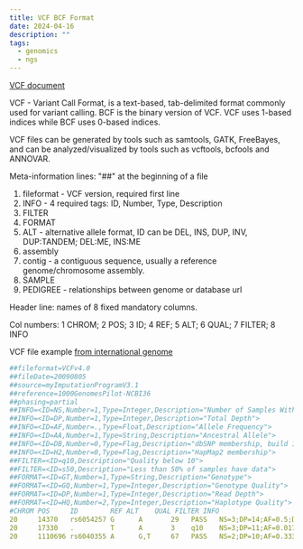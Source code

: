 ```yaml
---
title: VCF BCF Format
date: 2024-04-16
description: ""
tags:
  - genomics
  - ngs
---
```

[VCF document](https://samtools.github.io/hts-specs/VCFv4.2.pdf)

VCF - Variant Call Format, is a text-based, tab-delimited format commonly used for variant calling.
BCF is the binary version of VCF.
VCF uses 1-based indices while BCF uses 0-based indices.

VCF files can be generated by tools such as samtools, GATK, FreeBayes, and can be analyzed/visualized by tools such as vcftools, bcfools and ANNOVAR.

Meta-information lines: "##" at the beginning of a file 
  1. fileformat - VCF version, required first line
  2. INFO - 4 required tags: ID, Number, Type, Description
  3. FILTER 
  4. FORMAT
  5. ALT - alternative allele format, ID can be DEL, INS, DUP, INV, DUP:TANDEM; DEL:ME, INS:ME
  6. assembly
  7. contig - a contiguous sequence, usually a reference genome/chromosome assembly.
  8. SAMPLE
  9. PEDIGREE - relationships between genome or database url

Header line: names of 8 fixed mandatory columns.

Col numbers: 1 CHROM; 2 POS;  3 ID; 4 REF; 5 ALT; 6 QUAL; 7 FILTER; 8 INFO

VCF file example [from international genome](https://www.internationalgenome.org/wiki/Analysis/Variant%20Call%20Format/vcf-variant-call-format-version-40/)

```yaml
##fileformat=VCFv4.0
##fileDate=20090805
##source=myImputationProgramV3.1
##reference=1000GenomesPilot-NCBI36
##phasing=partial
##INFO=<ID=NS,Number=1,Type=Integer,Description="Number of Samples With Data">
##INFO=<ID=DP,Number=1,Type=Integer,Description="Total Depth">
##INFO=<ID=AF,Number=.,Type=Float,Description="Allele Frequency">
##INFO=<ID=AA,Number=1,Type=String,Description="Ancestral Allele">
##INFO=<ID=DB,Number=0,Type=Flag,Description="dbSNP membership, build 129">
##INFO=<ID=H2,Number=0,Type=Flag,Description="HapMap2 membership">
##FILTER=<ID=q10,Description="Quality below 10">
##FILTER=<ID=s50,Description="Less than 50% of samples have data">
##FORMAT=<ID=GT,Number=1,Type=String,Description="Genotype">
##FORMAT=<ID=GQ,Number=1,Type=Integer,Description="Genotype Quality">
##FORMAT=<ID=DP,Number=1,Type=Integer,Description="Read Depth">
##FORMAT=<ID=HQ,Number=2,Type=Integer,Description="Haplotype Quality">
#CHROM POS     ID        REF ALT    QUAL FILTER INFO                              FORMAT      NA00001        NA00002        NA00003
20     14370   rs6054257 G      A       29   PASS   NS=3;DP=14;AF=0.5;DB;H2           GT:GQ:DP:HQ 0|0:48:1:51,51 1|0:48:8:51,51 1/1:43:5:.,.
20     17330   .         T      A       3    q10    NS=3;DP=11;AF=0.017               GT:GQ:DP:HQ 0|0:49:3:58,50 0|1:3:5:65,3   0/0:41:3
20     1110696 rs6040355 A      G,T     67   PASS   NS=2;DP=10;AF=0.333,0.667;AA=T;DB GT:GQ:DP:HQ 1|2:21:6:23,27 2|1:2:0:18,2   2/2:35:4
```
